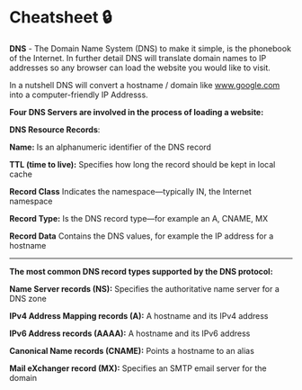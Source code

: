 # Cheatsheet 🔒

**DNS** - The Domain Name System (DNS) to make it simple, is the phonebook of the Internet. 
In further detail DNS will translate domain names to IP addresses so any browser can load the website you would like to visit.

In a nutshell DNS will convert a hostname / domain like www.google.com into a computer-friendly IP Addresss.

**Four DNS Servers are involved in the process of loading a website:**


**DNS Resource Records**:

**Name:** Is an alphanumeric identifier of the DNS record

**TTL (time to live):** Specifies how long the record should be kept in local cache

**Record Class** Indicates the namespace—typically IN, the Internet namespace

**Record Type:** Is the DNS record type—for example an A, CNAME, MX

**Record Data** Contains the DNS values, for example the IP address for a hostname

----------------------------------------------------------------------------------------------------------------------------

**The most common DNS record types supported by the DNS protocol:**

**Name Server records (NS):** Specifies the authoritative name server for a DNS zone

**IPv4 Address Mapping records (A):** A hostname and its IPv4 address

**IPv6 Address records (AAAA):** A hostname and its IPv6 address

**Canonical Name records (CNAME):** Points a hostname to an alias

**Mail eXchanger record (MX):** Specifies an SMTP email server for the domain
